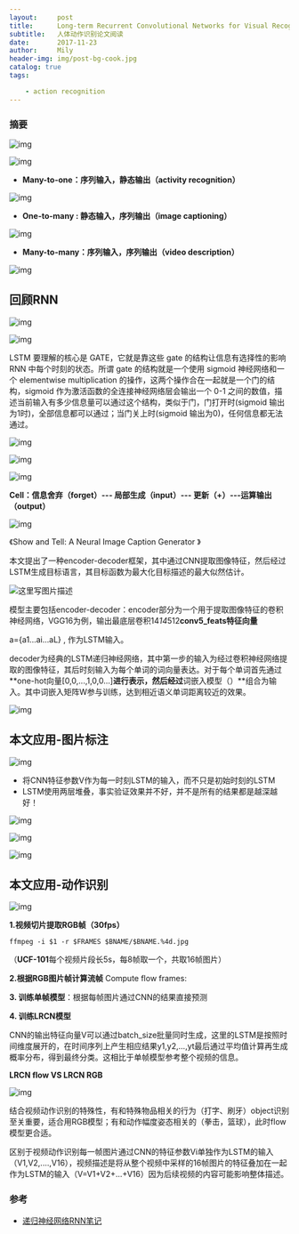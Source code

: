 ```yaml
---
layout:     post
title:      Long-term Recurrent Convolutional Networks for Visual Recognition and Description
subtitle:   人体动作识别论文阅读
date:       2017-11-23
author:     Mily
header-img: img/post-bg-cook.jpg
catalog: true
tags:

    - action recognition
---
```


### 摘要

![img](https://note.youdao.com/yws/public/resource/d6eb4f6cd8b725d19739a5c95aa32365/xmlnote/6FDA64491B3E45B7A4E0B93F4663AA39/5208)

![img](/yumiaogithub.github.io/img/clipboard(168).png)

- **Many-to-one：序列输入，静态输出（**activity recognition**）**

![img](https://note.youdao.com/yws/public/resource/d6eb4f6cd8b725d19739a5c95aa32365/xmlnote/E7C41B5D88E741E687B6AA08D0758988/5213)

- **One-to-many : 静态输入，序列输出（**image captioning**）**

![img](https://note.youdao.com/yws/public/resource/d6eb4f6cd8b725d19739a5c95aa32365/xmlnote/F81DB7DA121C4889864C604292B7E5F9/5220)

- **Many-to-many：序列输入，序列输出（**video description**）**

![img](https://note.youdao.com/yws/public/resource/d6eb4f6cd8b725d19739a5c95aa32365/xmlnote/1A9FAEB4CBD84A47B45782639ED6BC66/5226)



## 回顾RNN

![img](https://note.youdao.com/yws/public/resource/d6eb4f6cd8b725d19739a5c95aa32365/xmlnote/6F52A573064948F08943879E7F19357C/5252)

![img](https://note.youdao.com/yws/public/resource/d6eb4f6cd8b725d19739a5c95aa32365/xmlnote/6070D9B7BA4A469DB8A7853076B80A6C/5267)

LSTM 要理解的核心是 GATE，它就是靠这些 gate 的结构让信息有选择性的影响 RNN 中每个时刻的状态。所谓 gate 的结构就是一个使用 sigmoid 神经网络和一个 elementwise multiplication 的操作，这两个操作合在一起就是一个门的结构，sigmoid 作为激活函数的全连接神经网络层会输出一个 0-1 之间的数值，描述当前输入有多少信息量可以通过这个结构，类似于门，门打开时(sigmoid 输出为1时)，全部信息都可以通过；当门关上时(sigmoid 输出为0)，任何信息都无法通过。



![img](https://note.youdao.com/yws/public/resource/d6eb4f6cd8b725d19739a5c95aa32365/xmlnote/ADC99E57668340CBAA8B1ED2F0FC0315/5261)



![img](https://note.youdao.com/yws/public/resource/d6eb4f6cd8b725d19739a5c95aa32365/xmlnote/80F70D8CA95B4B98A0739A68C89CB77B/5263)

![img](https://note.youdao.com/yws/public/resource/d6eb4f6cd8b725d19739a5c95aa32365/xmlnote/9E5EAF3D39E143159FABEC3ABEB25D1C/5269)

**Cell：信息舍弃（forget）--- 局部生成（input）--- 更新（+）---运算输出（output）**

![img](https://note.youdao.com/yws/public/resource/d6eb4f6cd8b725d19739a5c95aa32365/xmlnote/0AF55B3AB8C842DE81B463946C53CBB0/5250)

《Show and Tell: A Neural Image Caption Generator 》

本文提出了一种encoder-decoder框架，其中通过CNN提取图像特征，然后经过LSTM生成目标语言，其目标函数为最大化目标描述的最大似然估计。 

![这里写图片描述](https://note.youdao.com/yws/public/resource/d6eb4f6cd8b725d19739a5c95aa32365/xmlnote/BF002E39A1A64479A5639E8311AAD245/5273)



模型主要包括encoder-decoder：encoder部分为一个用于提取图像特征的卷积神经网络，VGG16为例，输出最底层卷积14*14*512**conv5_feats特征向量**

a={a1...ai...aL} ,  作为LSTM输入。

decoder为经典的LSTM递归神经网络，其中第一步的输入为经过卷积神经网络提取的图像特征，其后时刻输入为每个单词的词向量表达。对于每个单词首先通过**one-hot向量[0,0,...,1,0,0...]**进行表示，然后经过**词嵌入模型（）**组合为输入。其中词嵌入矩阵W参与训练，达到相近语义单词距离较近的效果。

![img](https://note.youdao.com/yws/public/resource/d6eb4f6cd8b725d19739a5c95aa32365/xmlnote/9366D224DC3947C9A83A09678B109F6B/5277)



## **本文应用-图片标注**

![img](https://note.youdao.com/yws/public/resource/d6eb4f6cd8b725d19739a5c95aa32365/xmlnote/EA42044CB3064DF398E288CCE7B786BD/5355)

- 将CNN特征参数V作为每一时刻LSTM的输入，而不只是初始时刻的LSTM
- LSTM使用两层堆叠，事实验证效果并不好，并不是所有的结果都是越深越好！

![img](https://note.youdao.com/yws/public/resource/d6eb4f6cd8b725d19739a5c95aa32365/xmlnote/176690A4474A420383D4997C64FBC8A0/5340)



![img](https://note.youdao.com/yws/public/resource/d6eb4f6cd8b725d19739a5c95aa32365/xmlnote/675C908DBC5F4E96B6C5DD63F3A07266/5424)

![img](https://note.youdao.com/yws/public/resource/d6eb4f6cd8b725d19739a5c95aa32365/xmlnote/1171DA6D0E5D4584B6F39DE8096654D1/5420)

## **本文应用-动作识别**

![img](https://note.youdao.com/yws/public/resource/d6eb4f6cd8b725d19739a5c95aa32365/xmlnote/3DC1B2FF27BD4E23A316D3E10FF781AF/5344)

**1.视频切片提取RGB帧（30fps）**

```
ffmpeg -i $1 -r $FRAMES $BNAME/$BNAME.%4d.jpg
```

（**UCF-101**每个视频片段长5s，每8帧取一个，共取16帧图片）

**2.根据RGB图片帧计算流帧** Compute flow frames:

**3. 训练单帧模型**：根据每帧图片通过CNN的结果直接预测

**4. 训练LRCN模型**

CNN的输出特征向量V可以通过batch_size批量同时生成，这里的LSTM是按照时间维度展开的，在时间序列上产生相应结果y1,y2,...,yt最后通过平均值计算再生成概率分布，得到最终分类。这相比于单帧模型参考整个视频的信息。



**LRCN flow VS LRCN RGB**

![img](https://note.youdao.com/yws/public/resource/d6eb4f6cd8b725d19739a5c95aa32365/xmlnote/BE3F0C077302412DA3B71361416C6D47/5052)

结合视频动作识别的特殊性，有和特殊物品相关的行为（打字、刷牙）object识别至关重要，适合用RGB模型；有和动作幅度姿态相关的（拳击，篮球），此时flow模型更合适。

区别于视频动作识别每一帧图片通过CNN的特征参数Vi单独作为LSTM的输入（V1,V2,....,V16），视频描述是将从整个视频中采样的16帧图片的特征叠加在一起作为LSTM的输入（V=V1+V2+...+V16）因为后续视频的内容可能影响整体描述。

### 参考

- [递归神经网络RNN笔记](http://www.shuang0420.com/2017/07/21/%E9%80%92%E5%BD%92%E7%A5%9E%E7%BB%8F%E7%BD%91%E7%BB%9C%20RNN%20%E7%AC%94%E8%AE%B0/)

